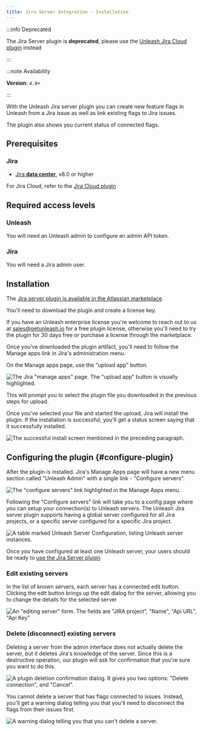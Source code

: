 ```yaml
---
title: Jira Server Integration - Installation
---
```


:::info Deprecated

The Jira Server plugin is **deprecated**, please use the [Unleash Jira Cloud plugin](https://docs.getunleash.io/reference/integrations/jira-cloud-plugin-installation) instead

:::

:::note Availability

**Version**: `4.0+`

:::

With the Unleash Jira server plugin you can create new feature flags in Unleash from a Jira issue as well as link
existing flags to Jira issues.

The plugin also shows you current status of connected flags.

## Prerequisites

### Jira

- [Jira **data center**](https://www.atlassian.com/enterprise/data-center/jira), v8.0 or higher

For Jira Cloud, refer to the [Jira Cloud plugin](jira-cloud-plugin-installation)

## Required access levels

### Unleash

You will need an Unleash admin to configure an admin API token.

### Jira

You will need a Jira admin user.

## Installation

The [Jira server plugin is available in the Atlassian marketplace](https://marketplace.atlassian.com/apps/1227377/unleash-for-jira?tab=overview&hosting=datacenter).

You'll need to download the plugin and create a license key.

If you have an Unleash enterprise license you're welcome to reach out to us at sales@getunleash.io for a free plugin license, otherwise you'll need to try the plugin for 30 days free or purchase a license through the marketplace.

Once you've downloaded the plugin artifact, you'll need to follow the Manage apps link in Jira's administration menu.

On the Manage apps page, use the "upload app" button.

![The Jira "manage apps" page. The "upload app" button is visually highlighted.](/img/jira_upload_app.png)

This will prompt you to select the plugin file you downloaded in the previous steps for upload.

Once you've selected your file and started the upload, Jira will install the plugin. If the installation is successful, you'll get a status screen saying that it successfully installed.

![The successful install screen mentioned in the preceding paragraph.](/img/jira_server_installed_ready_to_go.png)

## Configuring the plugin {#configure-plugin}

After the plugin is installed. Jira's Manage Apps page will have a new menu section called "Unleash Admin" with a single
link - "Configure servers".

![The "configure servers" link highlighted in the Manage Apps menu.](/img/jira_server_manage_unleash_admin.png)

Following the "Configure servers" link will take you to a config page where you can setup your connection(s) to Unleash
servers. The Unleash Jira server plugin supports having a global server configured for all Jira projects, or a specific
server configured for a specific Jira project.

![A table marked Unleash Server Configuration, listing Unleash server instances.](/img/jira_server_manage_servers.png)

Once you have configured at least one Unleash server, your users should be ready to [use the Jira Server plugin](/integrations/jira_server_plugin_usage)

### Edit existing servers

In the list of known servers, each server has a connected edit button. Clicking the edit button brings up the edit
dialog for the server, allowing you to change the details for the selected server

![An "editing server" form. The fields are "JIRA project", "Name", "Api URL", "Api Key"](/img/jira_server_edit_server.png)


### Delete (disconnect) existing servers

Deleting a server from the admin interface does not actually delete the server, but it deletes Jira's knowledge of the
server.
Since this is a destructive operation, our plugin will ask for confirmation that you're sure you want to do this.

![A plugin deletion confirmation dialog. It gives you two options: "Delete connection", and "Cancel".](/img/jira_server_delete_server_confirmation.png)

You cannot delete a server that has flags connected to issues. Instead, you'll get a
warning dialog telling you that you'll need to disconnect the flags from their issues first.

![A warning dialog telling you that you can't delete a server.](/img/jira_server_delete_connected_toggles.png)
